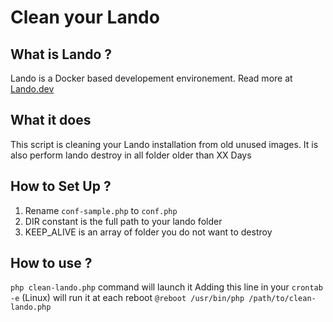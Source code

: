 # Clean your Lando

## What is Lando ?

Lando is a Docker based developement environement.
Read more at [Lando.dev](https://lando.dev/)

## What it does

This script is cleaning your Lando installation from old unused images.
It is also perform lando destroy in all folder older than XX Days

## How to Set Up ?

1. Rename `conf-sample.php` to `conf.php`
2. DIR constant is the full path to your lando folder
3. KEEP_ALIVE is an array of folder you do not want to destroy

## How to use ?

`php clean-lando.php` command will launch it
Adding this line in your `crontab -e` (Linux) will run it at each reboot
`@reboot /usr/bin/php /path/to/clean-lando.php `
